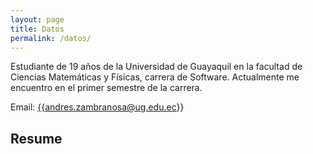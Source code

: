 ```yaml
---
layout: page
title: Datos
permalink: /datos/
---
```

<p>
Estudiante de 19 años de la Universidad de Guayaquil en la facultad de Ciencias Matemáticas y Físicas, carrera de Software. Actualmente me encuentro en el primer semestre de la carrera. 
</p>

Email: <a href="mailto:{{andres.zambranosa.ug.edu.ec}}?Subject=From Blog Site:">{{andres.zambranosa@ug.edu.ec}}</a>

## Resume

